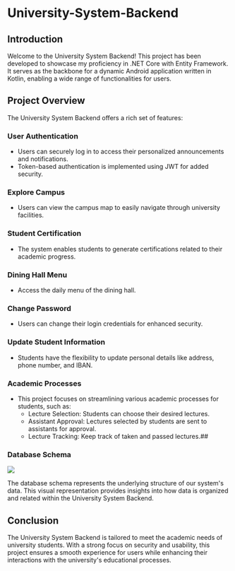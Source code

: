 # University-System-Backend

## Introduction
Welcome to the University System Backend! This project has been developed to showcase my proficiency in .NET Core with Entity Framework. It serves as the backbone for a dynamic Android application written in Kotlin, enabling a wide range of functionalities for users.

## Project Overview
The University System Backend offers a rich set of features:

### User Authentication
- Users can securely log in to access their personalized announcements and notifications.
- Token-based authentication is implemented using JWT for added security.

### Explore Campus
- Users can view the campus map to easily navigate through university facilities.

### Student Certification
- The system enables students to generate certifications related to their academic progress.

### Dining Hall Menu
- Access the daily menu of the dining hall.

### Change Password
- Users can change their login credentials for enhanced security.

### Update Student Information
- Students have the flexibility to update personal details like address, phone number, and IBAN.

### Academic Processes
- This project focuses on streamlining various academic processes for students, such as:
  - Lecture Selection: Students can choose their desired lectures.
  - Assistant Approval: Lectures selected by students are sent to assistants for approval.
  - Lecture Tracking: Keep track of taken and passed lectures.##

### Database Schema

<img src="assets/Capture.PNG?raw=true"/>

The database schema represents the underlying structure of our system's data. This visual representation provides insights into how data is organized and related within the University System Backend.

## Conclusion
The University System Backend is tailored to meet the academic needs of university students. With a strong focus on security and usability, this project ensures a smooth experience for users while enhancing their interactions with the university's educational processes.
